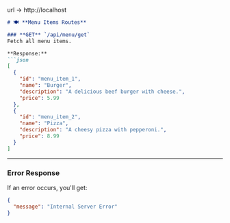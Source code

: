url -> http://localhost

```markdown
# 🍽️ **Menu Items Routes**

### **GET** `/api/menu/get`
Fetch all menu items.

**Response:**
```json
[
  {
    "id": "menu_item_1",
    "name": "Burger",
    "description": "A delicious beef burger with cheese.",
    "price": 5.99
  },
  {
    "id": "menu_item_2",
    "name": "Pizza",
    "description": "A cheesy pizza with pepperoni.",
    "price": 8.99
  }
]
```

---

### **Error Response**

If an error occurs, you'll get:
```json
{
  "message": "Internal Server Error"
}
```